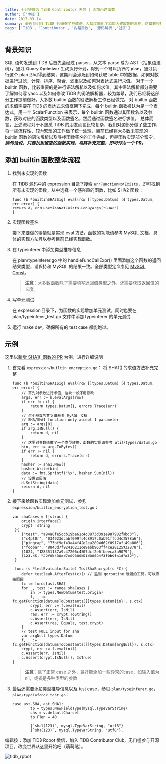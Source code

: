 ```yaml
---
title: 十分钟成为 TiDB Contributor 系列 | 添加內建函数
author: ['申砾']
date: 2017-03-14
summary: 最近我们对 TiDB 代码做了些改进，大幅度简化了添加內建函数的流程，这篇教程描述如何为 TiDB 新增 builtin 函数。首先介绍一些必需的背景知识，然后介绍增加 builtin 函数的流程，最后会以一个函数作为示例。
tags: ['TiDB', 'Contributor', '内建函数', '源码解析','社区']
---
```



## **背景知识**

SQL 语句发送到 TiDB 后首先会经过 parser，从文本 parse 成为 AST（抽象语法树），通过 Query Optimizer 生成执行计划，得到一个可以执行的 plan，通过执行这个 plan 即可得到结果，这期间会涉及到如何获取 table 中的数据，如何对数据进行过滤、计算、排序、聚合、滤重以及如何对表达式进行求值。
对于一个 builtin 函数，比较重要的是进行语法解析以及如何求值。其中语法解析部分需要了解如何写 yacc 以及如何修改 TiDB 的词法解析器，较为繁琐，我们已经将这部分工作提前做好，大多数 builtin 函数的语法解析工作已经做完。
对 builtin 函数的求值需要在 TiDB 的表达式求值框架下完成，每个 builtin 函数被认为是一个表达式，用一个 ScalarFunction 来表示，每个 builtin 函数通过其函数名以及参数，获取对应的函数类型以及函数签名，然后通过函数签名进行求值。
总体而言，上述流程对于不熟悉 TiDB 的朋友而言比较复杂，我们对这部分做了些工作，将一些流程性、较为繁琐的工作做了统一处理，目前已经将大多数未实现的 buitlin 函数的语法解析以及寻找函数签名的工作完成，但是函数实现部分留空。***换句话说，只要找到留空的函数实现，将其补充完整，即可作为一个 PR。***

## **添加 builtin 函数整体流程**

1. 找到未实现的函数

    在 TiDB 源码中的 expression 目录下搜索 `errFunctionNotExists`，即可找到所有未实现的函数，从中选择一个感兴趣的函数，比如 SHA2 函数：

    ```
    func (b *builtinSHA2Sig) eval(row []types.Datum) (d types.Datum, err error) {
    return d, errFunctionNotExists.GenByArgs("SHA2")
    }
    ```

2. 实现函数签名

    接下来要做的事情就是实现 eval 方法，函数的功能请参考 MySQL 文档，具体的实现方法可以参考目前已经实现函数。

3. 在 typeinferer 中添加类型推导信息

    在 plan/typeinferer.go 中的 handleFuncCallExpr() 里面添加这个函数的返回结果类型，请保持和 MySQL 的结果一致。全部类型定义参见 [MySQL Const](https://github.com/pingcap/tidb/blob/source-code/mysql/type.go#L17)。

    > **注意**：大多数函数除了需要填写返回值类型之外，还需要获取返回值的长度。

4. 写单元测试

    在 expression 目录下，为函数的实现增加单元测试，同时也要在 plan/typeinferer_test.go 文件中添加 typeinferer 的单元测试

5. 运行 make dev，确保所有的 test case 都能跑过。

## **示例**

这里以[新增 SHA1() 函数的 PR](https://github.com/pingcap/tidb/pull/2781/files) 为例，进行详细说明

1. 首先看 `expression/builtin_encryption.go`：
将 SHA1() 的求值方法补充完整

    ```
    func (b *builtinSHA1Sig) eval(row []types.Datum) (d types.Datum, err error) {
        // 首先对参数进行求值，这块一般不用修改
        args, err := b.evalArgs(row)
        if err != nil {
            return types.Datum{}, errors.Trace(err)
        }
        // 每个参数的意义请参考 MySQL 文档
        // SHA/SHA1 function only accept 1 parameter
        arg := args[0]
        if arg.IsNull() {
            return d, nil
        }
        // 这里对参数值做了一个类型转换，函数的实现请参考 util/types/datum.go
        bin, err := arg.ToBytes()
        if err != nil {
            return d, errors.Trace(err)
        }
        hasher := sha1.New()
        hasher.Write(bin)
        data := fmt.Sprintf("%x", hasher.Sum(nil))
        // 设置返回值
        d.SetString(data)
        return d, nil
    }
    ```

2. 接下来给函数实现添加单元测试，参见 `expression/builtin_encryption_test.go`：

    ```
    var shaCases = []struct {
        origin interface{}
        crypt  string
     }{
        {"test", "a94a8fe5ccb19ba61c4c0873d391e987982fbbd3"},
        {"c4pt0r", "034923dcabf099fc4c8917c0ab91ffcd4c2578a6"},
        {"pingcap", "73bf9ef43a44f42e2ea2894d62f0917af149a006"},
        {"foobar", "8843d7f92416211de9ebb963ff4ce28125932878"},
        {1024, "128351137a9c47206c4507dcf2e6fbeeca3a9079"},
        {123.45, "22f8b438ad7e89300b51d88684f3f0b9fa1d7a32"},
     }

     func (s *testEvaluatorSuite) TestShaEncrypt(c *C) {
        defer testleak.AfterTest(c)() // 监测 goroutine 泄漏的工具，可以直接照搬
        fc := funcs[ast.SHA]
        for _, test := range shaCases {
            in := types.NewDatum(test.origin)
            f, _ := fc.getFunction(datumsToConstants([]types.Datum{in}), s.ctx)
            crypt, err := f.eval(nil)
            c.Assert(err, IsNil)
            res, err := crypt.ToString()
            c.Assert(err, IsNil)
            c.Assert(res, Equals, test.crypt)
        }
        // test NULL input for sha
        var argNull types.Datum
        f, _ := fc.getFunction(datumsToConstants([]types.Datum{argNull}), s.ctx)
        crypt, err := f.eval(nil)
        c.Assert(err, IsNil)
        c.Assert(crypt.IsNull(), IsTrue)
    }
    ```
    
    > **注意**：除了正常 case 之外，最好能添加一些异常的case，如输入值为 nil，或者是多种类型的参数
    
3. 最后还需要添加类型推导信息以及 test case，参见 `plan/typeinferer.go`，`plan/typeinferer_test.go`：

    ```
    case ast.SHA, ast.SHA1:
            tp = types.NewFieldType(mysql.TypeVarString)
            chs = v.defaultCharset
            tp.Flen = 40
    ```
    
    ```
            {`sha1(123)`, mysql.TypeVarString, "utf8"},
            {`sha(123)`, mysql.TypeVarString, "utf8"},
    ```


编辑按：添加 TiDB Robot 微信，加入 TiDB Contributor Club，无门槛参与开源项目，改变世界从这里开始吧（萌萌哒）。

![](media/tidb-robot.jpg "tidb_rpbot")
